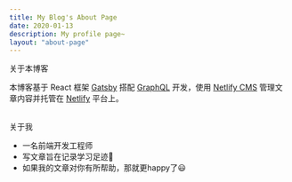 ```yaml
---
title: My Blog's About Page
date: 2020-01-13
description: My profile page~
layout: "about-page"
---
```


<div className='title is-5'>关于本博客</div>

本博客基于 React 框架 [Gatsby](https://gatsbyjs.org) 搭配 [GraphQL](https://graphql.org/) 开发，使用 [Netlify CMS](https://www.netlifycms.org/) 管理文章内容并托管在 [Netlify](https://www.netlify.com/) 平台上。

<br />
<div className='title is-5'>关于我</div>

- 一名前端开发工程师
- 写文章旨在记录学习足迹👣
- 如果我的文章对你有所帮助，那就更happy了😃
